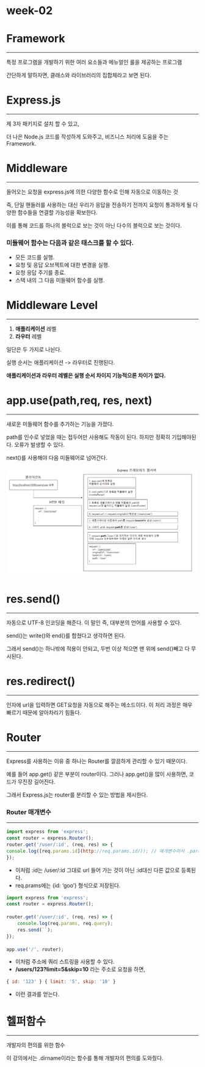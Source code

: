 # week-02

# Framework

---

특정 프로그램을 개발하기 위한 여러 요소들과 메뉴얼인 룰을 제공하는 프로그램

간단하게 말하자면, 클래스와 라이브러리의 집합체라고 보면 된다.

# Express.js

---

제 3자 패키지로 설치 할 수 있고,

더 나은 Node.js 코드를 작성하게 도와주고, 비즈니스 처리에 도움을 주는 Framework.

# Middleware

---

들어오는 요청을 express.js에 의한 다양한 함수로 인해 자동으로 이동하는 것

즉, 단일 핸들러를 사용하는 대신 우리가 응답을 전송하기 전까지 요청이 통과하게 될 다양한 함수들을 연결할 가능성을 확보한다.

이를 통해 코드를 하나의 블럭으로 보는 것이 아닌 다수의 블럭으로 보는 것이다.

### 미들웨어 함수는 다음과 같은 태스크를 할 수 있다.

- 모든 코드를 실행.
- 요청 및 응답 오브젝트에 대한 변경을 실행.
- 요청 응답 주기를 종료.
- 스택 내의 그 다음 미들웨어 함수를 실행.

# Middleware Level

---

1. **애플리케이션** 레벨
2. **라우터** 레벨

 일단은 두 가지로 나뉜다.

실행 순서는 애플리케이션 -> 라우터로 진행된다.

**애플리케이션과 라우터 레벨은 실행 순서 차이지 기능적으론 차이가 없다.**

# app.use(path,req, res, next)

---

새로운 미들웨어 함수를 추가하는 기능을 가졌다.

path를 인수로 넣었을 때는 접두어만 사용해도 작동이 된다. 하지만 정확히 기입해야된다. 오류가 발생할 수 있다.

next()를 사용해야 다음 미들웨어로 넘어간다.

![캡처.PNG](week-02%20b4c0fbc074a04c368cbf8455e9d160e0/%25EC%25BA%25A1%25EC%25B2%2598.png)

# res.send()

---

자동으로 UTF-8 인코딩을 해준다. 이 말인 즉, 대부분의 언어를 사용할 수 있다.

send()는 write()와 end()를 합쳤다고 생각하면 된다.

그래서 send()는 하나밖에 적용이 안되고,  두번 이상 적으면 맨 위에 send()빼고 다 무시된다. 

# res.redirect()

---

인자에 url을 입력하면 GET요청을 자동으로 해주는 메소드이다. 이 처리 과정은 매우 빠르기 때문에 알아차리기 힘들다. 

# Router

---

Express를 사용하는 이유 중 하나는 Router를 깔끔하게 관리할 수 있기 때문이다.

예를 들어 app.get() 같은 부분이 router이다. 그러나 app.get()을 많이 사용하면, 코드가 무진장 길어진다.

그래서 Express.js는 router를 분리할 수 있는 방법을 제시한다. 

### Router 매개변수

---

```jsx
import express from 'express';
const router = express.Router();
router.get('/user/:id', (req, res) => {
console.log([req.params.id](http://req.params.id/)); // 매개변수라서 .params로 접근을 한다.
});
```

- 이처럼 :id는 /user/:id 그대로 url 들어 가는 것이 아닌 :id대신 다른 값으로 등록된다.
- req.prams에는 {id: ‘goo’} 형식으로 저장된다.

```jsx
import express from 'express';
const router = express.Router();
 
router.get('/user/:id', (req, res) => {
    console.log(req.params, req.query);
    res.send(``);
});
 
app.use('/', router);
```

- 이처럼 주소에 쿼리 스트링을 사용할 수 있다.
- **/users/123?limit=5&skip=10** 라는 주소로 요청을 하면,

```jsx
{ id: '123' } { limit: '5', skip: '10' }
```

- 이런 결과를 얻는다.

# 헬퍼함수

---

개발자의 편의를 위한 함수

이 강의에서는 .dirname이라는 함수를 통해 개발자의 편의를 도와줬다.